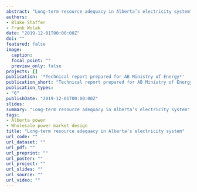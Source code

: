 ```yaml
---
abstract: "Long-term resource adequacy in Alberta’s electricity system"
authors:
- Blake Shaffer
- Frank Wolak
date: "2019-12-01T00:00:00Z"
doi: ""
featured: false
image:
  caption:
  focal_point: ""
  preview_only: false
projects: []
publication: '*Technical report prepared for AB Ministry of Energy*'
publication_short: "Technical report prepared for AB Ministry of Energy"
publication_types:
- "6"
publishDate: "2019-12-01T00:00:00Z"
slides:
summary: "Long-term resource adequacy in Alberta’s electricity system"
tags:
- Alberta power
- Wholesale power market design
title: "Long-term resource adequacy in Alberta’s electricity system"
url_code: ""
url_dataset: ""
url_pdf: ""
url_preprint: ""
url_poster: ""
url_project: ""
url_slides: ""
url_source: ""
url_video: ""
---
```


